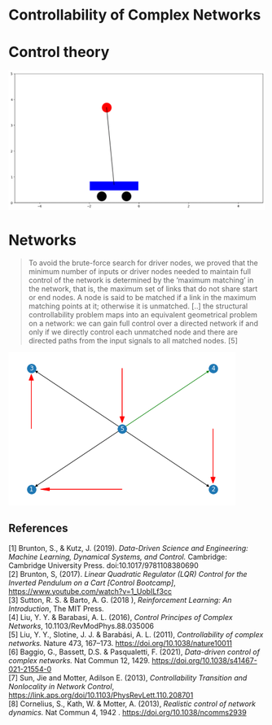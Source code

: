 # Controllability of Complex Networks

# Control theory
![](./pendulum.gif)

# Networks
> To avoid the brute-force search for driver nodes, we proved that the
minimum number of inputs or driver nodes needed to maintain full
control of the network is determined by the ‘maximum matching’ in
the network, that is, the maximum set of links that do not share start
or end nodes. A node is said to be matched if a link in the
maximum matching points at it; otherwise it is unmatched. [..] the structural controllability
problem maps into an equivalent geometrical problem on a network:
we can gain full control over a directed network if and only if we
directly control each unmatched node and there are directed paths
from the input signals to all matched nodes. [5]

![](./star_net.png)
## References
[1] Brunton, S., & Kutz, J. (2019). _Data-Driven Science and Engineering: Machine Learning, Dynamical Systems, and Control._ Cambridge: Cambridge University Press. doi:10.1017/9781108380690  
[2] Brunton, S, (2017). _Linear Quadratic Regulator (LQR) Control for the Inverted Pendulum on a Cart [Control Bootcamp]_, https://www.youtube.com/watch?v=1_UobILf3cc  
[3] Sutton, R. S. & Barto, A. G. (2018 ), _Reinforcement Learning: An Introduction_, The MIT Press.  
[4] Liu, Y. Y. & Barabasi, A. L. (2016), _Control Principes of Complex Networks_, 10.1103/RevModPhys.88.035006  
[5] Liu, Y. Y., Slotine, J. J. & Barabási, A. L. (2011), _Controllability of complex networks._ Nature 473, 167–173. https://doi.org/10.1038/nature10011   
[6] Baggio, G., Bassett, D.S. & Pasqualetti, F. (2021), _Data-driven control of complex networks._ Nat Commun 12, 1429. https://doi.org/10.1038/s41467-021-21554-0  
[7] Sun, Jie and Motter, Adilson E. (2013), _Controllability Transition and Nonlocality in Network Control_, https://link.aps.org/doi/10.1103/PhysRevLett.110.208701  
[8] Cornelius, S., Kath, W. & Motter, A. (2013), _Realistic control of network dynamics._ Nat Commun 4, 1942 . https://doi.org/10.1038/ncomms2939

